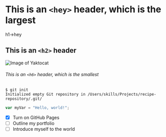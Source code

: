# This is an `<hey>` header, which is the largest
h1->hey

## This is an `<h2>` header
![Image of Yaktocat](https://octodex.github.com/images/yaktocat.png)

###### This is an `<h6>` header, which is the smallest

```
$ git init
Initialized empty Git repository in /Users/skills/Projects/recipe-repository/.git/
```

``` javascript
var myVar = "Hello, world!";
```
- [x] Turn on GitHub Pages
- [ ] Outline my portfolio
- [ ] Introduce myself to the world
